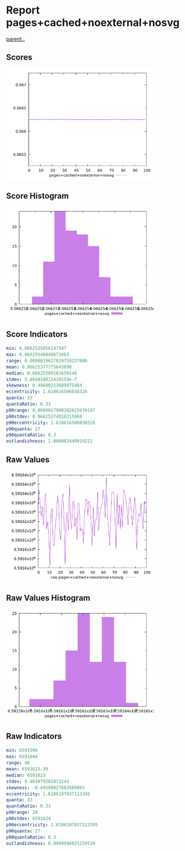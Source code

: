 # Report pages+cached+noexternal+nosvg

[parent..](./..)  


## Scores

![score](./score.png)  

## Score Histogram

![hist](./hist.png)  

## Score Indicators

```yaml
min: 0.0662525056247587
max: 0.06625546840673463
range: 0.0000029627819759237006
mean: 0.06625377775643898
median: 0.06625380182659246
stdev: 5.804010015410259e-7
skewness: 0.49600213689975464
eccentricity: 1.618616506038326
quanta: 33
quantaRatio: 0.33
p90range: 0.0000017900102025070197
p90stdev: 0.06625374010215668
p90eccentricity: 1.618616506038326
p90quanta: 27
p90quantaRatio: 0.3
outlandishness: 1.000002440919221

```

## Raw Values

![raw](./raw.png)  

## Raw Values Histogram

![raw hist](./raw_hist.png)  

## Raw Indicators

```yaml
min: 6591596
max: 6591644
range: 48
mean: 6591623.39
median: 6591623
stdev: 9.403079282873243
skewness: -0.49598027682669965
eccentricity: 1.6186187037113395
quanta: 33
quantaRatio: 0.33
p90range: 29
p90stdev: 6591624
p90eccentricity: 1.6186187037113395
p90quanta: 27
p90quantaRatio: 0.3
outlandishness: 0.9999996025259539

```

<style>
  img {
    max-width: 80%;
  }
</style>
      
